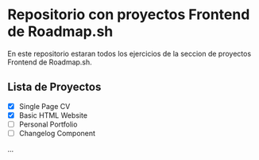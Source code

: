 # Repositorio con proyectos Frontend de Roadmap.sh

En este repositorio estaran todos los ejercicios de la seccion de proyectos Frontend de
Roadmap.sh.

## Lista de Proyectos

-   [x] Single Page CV
-   [x] Basic HTML Website
-   [ ] Personal Portfolio
-   [ ] Changelog Component

...
